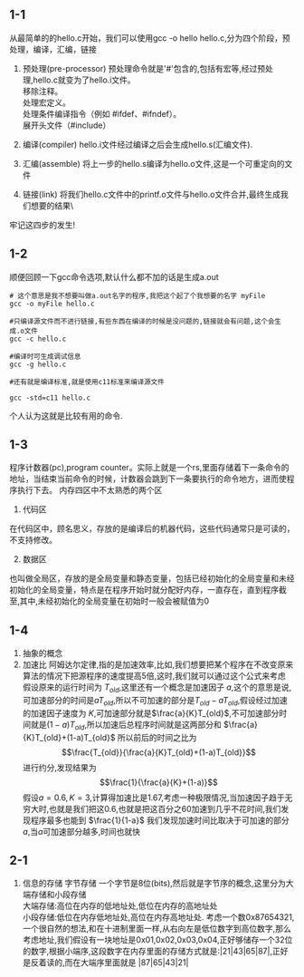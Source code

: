 ## 1-1

从最简单的的hello.c开始，我们可以使用gcc -o hello hello.c,分为四个阶段，预处理，编译，汇编，链接

1. 预处理(pre-processor)
预处理命令就是'#'包含的,包括有宏等,经过预处理,hello.c就变为了hello.i文件。\
移除注释。\
处理宏定义。\
处理条件编译指令（例如 #ifdef、#ifndef）。\
展开头文件（#include）
2. 编译(compiler)
hello.i文件经过编译之后会生成hello.s(汇编文件).

3. 汇编(assemble)
将上一步的hello.s编译为hello.o文件,这是一个可重定向的文件

4. 链接(link)
将我们hello.c文件中的printf.o文件与hello.o文件合并,最终生成我们想要的结果\

牢记这四步的发生!

## 1-2

顺便回顾一下gcc命令选项,默认什么都不加的话是生成a.out

```shell
# 这个意思是我不想要叫做a.out名字的程序,我把这个起了个我想要的名字 myFile
gcc -o myFile hello.c

#只编译源文件而不进行链接,有些东西在编译的时候是没问题的,链接就会有问题,这个会生成.o文件
gcc -c hello.c

#编译时可生成调试信息
gcc -g hello.c

#还有就是编译标准,就是使用c11标准来编译源文件

gcc -std=c11 hello.c
```

个人认为这就是比较有用的命令.

## 1-3

程序计数器(pc),program counter。实际上就是一个rs,里面存储着下一条命令的地址，当结束当前命令的时候，计数器会跳到下一条要执行的命令地方，进而使程序执行下去。
内存四区中不太熟悉的两个区

1. 代码区
    
在代码区中，顾名思义，存放的是编译后的机器代码，这些代码通常只是可读的，不支持修改。

2. 数据区

也叫做全局区，存放的是全局变量和静态变量，包括已经初始化的全局变量和未经初始化的全局变量，特点是在程序开始时就分配好内存，一直存在，直到程序截至,其中,未经初始化的全局变量在初始时一般会被赋值为0

## 1-4

1. 抽象的概念
2. 加速比
阿姆达尔定律,指的是加速效率,比如,我们想要把某个程序在不改变原来算法的情况下把源程序的速度提高5倍,这时,我们就可以通过这个公式来考虑\
假设原来的运行时间为 $T_{old}$,这里还有一个概念是加速因子 $a$,这个的意思是说,可加速部分的时间是$aT_{old}$,所以不可加速的部分是$T_{old}-aT_{old}$,假设经过加速的加速因子速度为 $K$,可加速部分就是$\frac{a}{K}T_{old}$,不可加速部分时间就是$(1-a)T_{old}$,所以加速后总程序时间就是这两部分和 $\frac{a}{K}T_{old}+(1-a)T_{old}$
所以前后的时间之比为
$$\frac{T_{old}}{\frac{a}{K}T_{old}+(1-a)T_{old}}$$
进行约分,发现结果为
$$\frac{1}{\frac{a}{K}+(1-a)}$$
假设$a=0.6,K=3$,计算得加速比是$1.67$,考虑一种极限情况,当加速因子趋于无穷大时,也就是我们把这$0.6$,也就是把这百分之60加速到几乎不花时间,我们发现程序最多也能到 $\frac{1}{1-a}$ 我们发现加速时间比取决于可加速的部分$a$,当$a$可加速部分越多,时间也就快

## 2-1

1. 信息的存储
   字节存储
   一个字节是8位(bits),然后就是字节序的概念,这里分为大端存储和小段存储\
   大端存储:高位在内存的低地址处,低位在内存的高地址处\
   小段存储:低位在内存低地址处,高位在内存高地址处.
   考虑一个数0x87654321,一个很自然的想法,和在十进制里面一样,从右向左是低位数字到高位数字,那么考虑地址,我们假设有一块地址是0x01,0x02,0x03,0x04,正好够储存一个32位的数字,根据小端序,这段数字在内存里面的存储方式就是:|21|43|65|87|,正好是反着读的,而在大端序里面就是
   |87|65|43|21|

   

